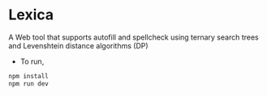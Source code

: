 # Lexica

A Web tool that supports autofill and spellcheck using ternary search trees and Levenshtein distance algorithms (DP)

- To run, 

```bash
npm install
npm run dev
```

